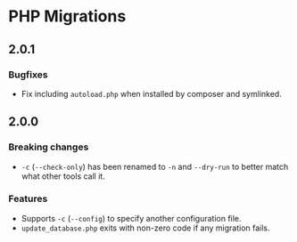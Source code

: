 # PHP Migrations

## 2.0.1

### Bugfixes

- Fix including `autoload.php` when installed by composer and symlinked.

## 2.0.0

### Breaking changes

- `-c` (`--check-only`) has been renamed to `-n` and `--dry-run` to better match
  what other tools call it.

### Features

- Supports `-c` (`--config`) to specify another configuration file.
- `update_database.php` exits with non-zero code if any migration fails.
